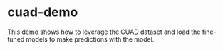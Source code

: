 # cuad-demo

This demo shows how to leverage the CUAD dataset and load the fine-tuned models to make predictions with the model.
